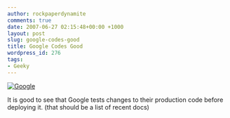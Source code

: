 ```yaml
---
author: rockpaperdynamite
comments: true
date: 2007-06-27 02:15:48+00:00 +1000
layout: post
slug: google-codes-good
title: Google Codes Good
wordpress_id: 276
tags:
- Geeky
---
```


[![Google](http://rockpaperdynamite.files.wordpress.com/2007/06/google.thumbnail.png)](http://rockpaperdynamite.files.wordpress.com/2007/06/google.png)

It is good to see that Google tests changes to their production code before deploying it. (that should be a list of recent docs)
